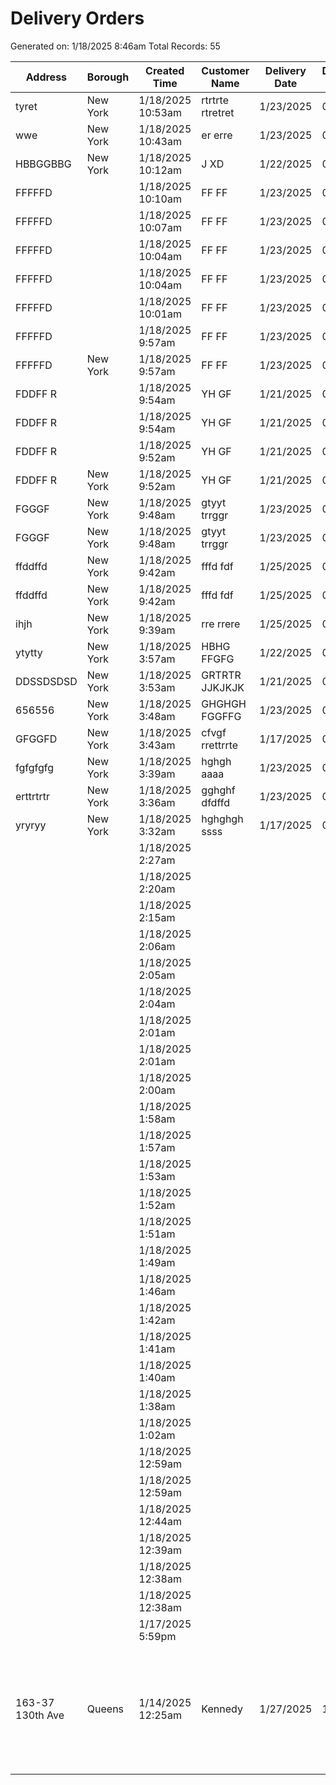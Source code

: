# Delivery Orders

Generated on: 1/18/2025 8:46am
Total Records: 55

| Address | Borough | Created Time | Customer Name | Delivery Date | Delivery Fee | Email | Instructions | Items | Order ID | Payment Method | Phone | Record ID | Status | Timestamp | Total | ZIP Code |
| --- | --- | --- | --- | --- | --- | --- | --- | --- | --- | --- | --- | --- | --- | --- | --- | --- |
| tyret | New York | 1/18/2025 10:53am | rtrtrte rtretret | 1/23/2025 | 0 | 455t@rgrgrg.com |  | [{"name":"Digital Store Credit","quantity":1,"price":95,"type":"digital_goods","description":"Sto... | 606606825 | card | 9172752425 | recgQOc1IJ753td6H | paid | 1/18/2025 3:53pm | 95 | 11203 |
| wwe | New York | 1/18/2025 10:43am | er erre | 1/23/2025 | 0 | erre@bnfd.com |  | [{"name":"Digital Store Credit","quantity":1,"price":35,"type":"digital_goods","description":"Sto... | 3572428 | card | 9172752425 | reciKYWxWubaAOeS1 | paid | 1/18/2025 3:43pm | 35 | 11203 |
| HBBGGBBG | New York | 1/18/2025 10:12am | J XD | 1/22/2025 | 0 | DDX@FF.COM |  | [{"name":"Digital Store Credit","quantity":1,"price":35,"type":"digital_goods","description":"Sto... | 168671340 | card | 9172752425 | rec9WDbgY68SYVGR5 | paid | 1/18/2025 3:12pm | 35 | 11203 |
| FFFFFD |  | 1/18/2025 10:10am | FF FF | 1/23/2025 | 0 | FF@BBB.COM |  | [{"id":"rec3pdRlXREJyGf7c","name":"Red Velvet Cookies","price":20,"quantity":1,"recordId":"rec3pd... | 51544179 | card | 9172752425 | rechX3R3PAdDlMCtw | paid | 1/18/2025 3:10pm | 20 |  |
| FFFFFD |  | 1/18/2025 10:07am | FF FF | 1/23/2025 | 0 | FF@BBB.COM |  | [{"id":"rec3pdRlXREJyGf7c","name":"Red Velvet Cookies","price":20,"quantity":1,"recordId":"rec3pd... | 831826586 | card | 9172752425 | rec5giGEAVtkTtt9i | paid | 1/18/2025 3:07pm | 20 |  |
| FFFFFD |  | 1/18/2025 10:04am | FF FF | 1/23/2025 | 0 | FF@BBB.COM |  | [{"id":"rec3pdRlXREJyGf7c","name":"Red Velvet Cookies","price":20,"quantity":1,"recordId":"rec3pd... | 692070715 | card | 9172752425 | recCsUUcCZOqRx4xo | paid | 1/18/2025 3:04pm | 20 |  |
| FFFFFD |  | 1/18/2025 10:04am | FF FF | 1/23/2025 | 0 | FF@BBB.COM |  | [{"id":"rec3pdRlXREJyGf7c","name":"Red Velvet Cookies","price":20,"quantity":1,"recordId":"rec3pd... | 668417455 | card | 9172752425 | recgGxCncsJB4aYc3 | paid | 1/18/2025 3:04pm | 20 |  |
| FFFFFD |  | 1/18/2025 10:01am | FF FF | 1/23/2025 | 0 | FF@BBB.COM |  | [{"id":"rec3pdRlXREJyGf7c","name":"Red Velvet Cookies","price":20,"quantity":1,"recordId":"rec3pd... | 495247948 | card | 9172752425 | recmMK273HjOjDqY8 | paid | 1/18/2025 3:01pm | 20 |  |
| FFFFFD |  | 1/18/2025 9:57am | FF FF | 1/23/2025 | 0 | FF@BBB.COM |  | [{"id":"rec3pdRlXREJyGf7c","name":"Red Velvet Cookies","price":20,"quantity":1,"recordId":"rec3pd... | 24476158 | card | 9172752425 | recQwrSQK5JNvbmKO | paid | 1/18/2025 2:57pm | 20 |  |
| FFFFFD | New York | 1/18/2025 9:57am | FF FF | 1/23/2025 | 0 | FF@BBB.COM |  | [{"name":"Digital Store Credit","quantity":1,"price":35,"type":"digital_goods","description":"Sto... | 242948852 | card | 9172752425 | recbtGy9ri5pUYE5T | paid | 1/18/2025 2:57pm | 35 | 11203 |
| FDDFF R |  | 1/18/2025 9:54am | YH GF | 1/21/2025 | 0 | GF@EE.com |  | [{"id":"rec3gO0hVI7edjyL1","name":"Love Sugar Cookies","price":20,"quantity":1,"recordId":"rec3gO... | 93798492 | card | 9172752425 | recY93iow5bOQZ0ky | paid | 1/18/2025 2:54pm | 20 |  |
| FDDFF R |  | 1/18/2025 9:54am | YH GF | 1/21/2025 | 0 | GF@EE.com |  | [{"id":"rec3gO0hVI7edjyL1","name":"Love Sugar Cookies","price":20,"quantity":1,"recordId":"rec3gO... | 74421148 | card | 9172752425 | recnht66resERl47e | paid | 1/18/2025 2:54pm | 20 |  |
| FDDFF R |  | 1/18/2025 9:52am | YH GF | 1/21/2025 | 0 | GF@EE.com |  | [{"id":"rec3gO0hVI7edjyL1","name":"Love Sugar Cookies","price":20,"quantity":1,"recordId":"rec3gO... | 93623216 | card | 9172752425 | recB3Hrh6btOq1TWC | paid | 1/18/2025 2:52pm | 20 |  |
| FDDFF R | New York | 1/18/2025 9:52am | YH GF | 1/21/2025 | 0 | GF@EE.com |  | [{"name":"Digital Store Credit","quantity":1,"price":35,"type":"digital_goods","description":"Sto... | 933857269 | card | 9172752425 | recaP9CM0OVqaJYKH | paid | 1/18/2025 2:52pm | 35 | 11203 |
| FGGGF | New York | 1/18/2025 9:48am | gtyyt trrggr | 1/23/2025 | 0 | fff@hhhf.com |  | [] | 737300996 | card | 9172752425 | recSW0Sb7NtyYgYTV | paid | 1/18/2025 2:48pm | 0 | 11203 |
| FGGGF | New York | 1/18/2025 9:48am | gtyyt trrggr | 1/23/2025 | 0 | fff@hhhf.com |  | [{"name":"Digital Store Credit","quantity":1,"price":15,"type":"digital_goods","description":"Sto... | 735064730 | card | 9172752425 | recoDo2Fj7B4qsLLU | paid | 1/18/2025 2:48pm | 15 | 11203 |
| ffddffd | New York | 1/18/2025 9:42am | fffd fdf | 1/25/2025 | 0 | fdfdfd@ffdf.com |  | [{"id":"rec3gO0hVI7edjyL1","name":"Love Sugar Cookies","price":20,"quantity":1,"recordId":"rec3gO... | 352773378 | card | 9172752425 | rec7i5057nojViFkH | paid | 1/18/2025 2:42pm | 20 | 11203 |
| ffddffd | New York | 1/18/2025 9:42am | fffd fdf | 1/25/2025 | 0 | fdfdfd@ffdf.com |  | [{"name":"Digital Store Credit","quantity":1,"price":35,"type":"digital_goods","description":"Sto... | 349879751 | card | 9172752425 | rec7A5TUrEoyqj5x8 | paid | 1/18/2025 2:42pm | 35 | 11203 |
| ihjh | New York | 1/18/2025 9:39am | rre rrere | 1/25/2025 | 0 | rerere@fff.com |  | [{"name":"Digital Store Credit","quantity":1,"price":35,"type":"digital_goods","description":"Sto... | 152317635 | card | 9172752425 | reccMNRbImDdSOZqA | paid | 1/18/2025 2:39pm | 35 | 11203 |
| ytytty | New York | 1/18/2025 3:57am | HBHG FFGFG | 1/22/2025 | 0 | FF@gg.com |  | [{"name":"Digital Store Credit","quantity":1,"price":130,"type":"digital_goods","description":"St... | 648207719 | card | 9172752425 | recY5QelHF6lGKUO7 | paid | 1/18/2025 8:57am | 130 | 11203 |
| DDSSDSDSD | New York | 1/18/2025 3:53am | GRTRTR JJKJKJK | 1/21/2025 | 0 | JYHHJHJRE@GGG.COM |  | [{"name":"Digital Store Credit","quantity":1,"price":130,"type":"digital_goods","description":"St... | 402834869 | card | 9172752425 | recanx8y3fWE8DDnt | paid | 1/18/2025 8:53am | 130 | 11203 |
| 656556 | New York | 1/18/2025 3:48am | GHGHGH FGGFFG | 1/23/2025 | 0 | FGFG@GFGF.COM |  | [{"name":"Digital Store Credit","quantity":1,"price":120,"type":"digital_goods","description":"St... | 123827219 | card | 9172752425 | recsQHFSzhAqHOB5K | paid | 1/18/2025 8:48am | 120 | 11203 |
| GFGGFD | New York | 1/18/2025 3:43am | cfvgf rrettrrte | 1/17/2025 | 0 | treetre@GFGFFG.COM |  | [{"name":"Digital Store Credit","quantity":1,"price":110,"type":"digital_goods","description":"St... | 782394328 | card | 9172752425 | recDbHUsHWVhGSkGK | paid | 1/18/2025 8:43am | 110 | 11203 |
| fgfgfgfg | New York | 1/18/2025 3:39am | hghgh aaaa | 1/23/2025 | 0 | fdfddf@fggf.com |  | [{"name":"Digital Store Credit","quantity":1,"price":90,"type":"digital_goods","description":"Sto... | 572139434 | card | 9172752425 | reczEHBZNvD4hTsSw | paid | 1/18/2025 8:39am | 90 | 11203 |
| erttrtrtr | New York | 1/18/2025 3:36am | gghghf dfdffd | 1/23/2025 | 0 | fdfd@fgfg.com |  | [{"name":"Digital Store Credit","quantity":1,"price":90,"type":"digital_goods","description":"Sto... | 382923894 | card | 9172752425 | recUgPws56NidCJSl | paid | 1/18/2025 8:36am | 90 | 11203 |
| yryryy | New York | 1/18/2025 3:32am | hghghgh ssss | 1/17/2025 | 0 | dfddd@hhh.com |  | [{"name":"Digital Store Credit","quantity":1,"price":90,"type":"digital_goods","description":"Sto... | 164241473 | card | 9172752425 | recDvYhoHmKrlTjMz | paid | 1/18/2025 8:32am | 90 | 11203 |
|  |  | 1/18/2025 2:27am |  |  |  |  |  | [{"id":"rec3gO0hVI7edjyL1","name":"Love Sugar Cookies","price":20,"quantity":2,"recordId":"rec3gO... |  | card |  | receUREIMVaPTJSN1 | paid | 1/18/2025 7:27am |  |  |
|  |  | 1/18/2025 2:20am |  |  |  |  |  | [{"id":"rec3gO0hVI7edjyL1","name":"Love Sugar Cookies","price":20,"quantity":4,"recordId":"rec3gO... |  | card |  | recLQGrFioJfW2Hyh | paid | 1/18/2025 7:20am |  |  |
|  |  | 1/18/2025 2:15am |  |  |  |  |  | [{"id":"recgQXWW8JAVBnqky","name":"Pre Roll","price":10,"quantity":1,"recordId":"recgQXWW8JAVBnqk... |  | card |  | recFCR53Dus1GT2LL | paid | 1/18/2025 7:15am |  |  |
|  |  | 1/18/2025 2:06am |  |  |  |  |  | [{"id":"recgQXWW8JAVBnqky","name":"Pre Roll","price":10,"quantity":1,"recordId":"recgQXWW8JAVBnqk... |  | card |  | recQhbnrLdLMM2MUY | paid | 1/18/2025 7:06am |  |  |
|  |  | 1/18/2025 2:05am |  |  |  |  |  | [{"id":"recgQXWW8JAVBnqky","name":"Pre Roll","price":10,"quantity":1,"recordId":"recgQXWW8JAVBnqk... |  | card |  | rec1zMw3Ft8pxFzs7 | paid | 1/18/2025 7:05am |  |  |
|  |  | 1/18/2025 2:04am |  |  |  |  |  | [{"id":"recgQXWW8JAVBnqky","name":"Pre Roll","price":10,"quantity":1,"recordId":"recgQXWW8JAVBnqk... |  | card |  | recZjxl8uIaQMrUBn | paid | 1/18/2025 7:03am |  |  |
|  |  | 1/18/2025 2:01am |  |  |  |  |  | [{"id":"recgQXWW8JAVBnqky","name":"Pre Roll","price":10,"quantity":1,"recordId":"recgQXWW8JAVBnqk... |  | card |  | recG0qOJGhomBqD4q | paid | 1/18/2025 7:01am |  |  |
|  |  | 1/18/2025 2:01am |  |  |  |  |  | [{"id":"recgQXWW8JAVBnqky","name":"Pre Roll","price":10,"quantity":1,"recordId":"recgQXWW8JAVBnqk... |  | card |  | rec5kGrfW8SyEIRZ4 | paid | 1/18/2025 7:01am |  |  |
|  |  | 1/18/2025 2:00am |  |  |  |  |  | [{"id":"recgQXWW8JAVBnqky","name":"Pre Roll","price":10,"quantity":1,"recordId":"recgQXWW8JAVBnqk... |  | card |  | recPUZ1riFsk1cXQr | paid | 1/18/2025 7:00am |  |  |
|  |  | 1/18/2025 1:58am |  |  |  |  |  | [{"id":"recgQXWW8JAVBnqky","name":"Pre Roll","price":10,"quantity":1,"recordId":"recgQXWW8JAVBnqk... |  | card |  | recfsiCAsWWTBHmHS | paid | 1/18/2025 6:58am |  |  |
|  |  | 1/18/2025 1:57am |  |  |  |  |  | [{"id":"recgQXWW8JAVBnqky","name":"Pre Roll","price":10,"quantity":1,"recordId":"recgQXWW8JAVBnqk... |  | card |  | rec5aqbJg9fWT1Bpi | paid | 1/18/2025 6:57am |  |  |
|  |  | 1/18/2025 1:53am |  |  |  |  |  | [{"id":"recgQXWW8JAVBnqky","name":"Pre Roll","price":10,"quantity":1,"recordId":"recgQXWW8JAVBnqk... |  | card |  | rec398F6NRag06AlT | paid | 1/18/2025 6:53am |  |  |
|  |  | 1/18/2025 1:52am |  |  |  |  |  | [{"id":"recgQXWW8JAVBnqky","name":"Pre Roll","price":10,"quantity":1,"recordId":"recgQXWW8JAVBnqk... |  | card |  | recR4D1jYgVzv1iJA | paid | 1/18/2025 6:52am |  |  |
|  |  | 1/18/2025 1:51am |  |  |  |  |  | [{"id":"recgQXWW8JAVBnqky","name":"Pre Roll","price":10,"quantity":1,"recordId":"recgQXWW8JAVBnqk... |  | card |  | recv8Pi9Gx0uEGmGC | paid | 1/18/2025 6:51am |  |  |
|  |  | 1/18/2025 1:49am |  |  |  |  |  | [{"id":"recgQXWW8JAVBnqky","name":"Pre Roll","price":10,"quantity":1,"recordId":"recgQXWW8JAVBnqk... |  | card |  | recrz0GEdFQlzgCDi | paid | 1/18/2025 6:49am |  |  |
|  |  | 1/18/2025 1:46am |  |  |  |  |  | [{"id":"recgQXWW8JAVBnqky","name":"Pre Roll","price":10,"quantity":1,"recordId":"recgQXWW8JAVBnqk... |  | card |  | recDIj2KTdxDEKNng | paid | 1/18/2025 6:46am |  |  |
|  |  | 1/18/2025 1:42am |  |  |  |  |  | [{"id":"recgQXWW8JAVBnqky","name":"Pre Roll","price":10,"quantity":1,"recordId":"recgQXWW8JAVBnqk... |  | card |  | rec1RJZG3Erj4g40C | paid | 1/18/2025 6:42am |  |  |
|  |  | 1/18/2025 1:41am |  |  |  |  |  | [{"id":"recgQXWW8JAVBnqky","name":"Pre Roll","price":10,"quantity":1,"recordId":"recgQXWW8JAVBnqk... |  | card |  | rechWOV5CGm0ydOFT | paid | 1/18/2025 6:41am |  |  |
|  |  | 1/18/2025 1:40am |  |  |  |  |  | [{"id":"recgQXWW8JAVBnqky","name":"Pre Roll","price":10,"quantity":1,"recordId":"recgQXWW8JAVBnqk... |  | card |  | recGk2XWhdPlrW9Kq | paid | 1/18/2025 6:40am |  |  |
|  |  | 1/18/2025 1:38am |  |  |  |  |  | [{"id":"recgQXWW8JAVBnqky","name":"Pre Roll","price":10,"quantity":1,"recordId":"recgQXWW8JAVBnqk... |  | card |  | recehaGgOIxHQscDP | paid | 1/18/2025 6:37am |  |  |
|  |  | 1/18/2025 1:02am |  |  |  |  |  | [{"id":"rec5twZ9536EMvKfJ","name":"6 Cookie Pack","price":40,"quantity":1,"recordId":"rec5twZ9536... |  | card |  | reciKb9QSKVeNrfaE | paid | 1/18/2025 6:02am |  |  |
|  |  | 1/18/2025 12:59am |  |  |  |  |  | [{"id":"rec5twZ9536EMvKfJ","name":"6 Cookie Pack","price":40,"quantity":1,"recordId":"rec5twZ9536... |  | card |  | rec8Z6cZF1DsgO0Ln | paid | 1/18/2025 5:59am |  |  |
|  |  | 1/18/2025 12:59am |  |  |  |  |  | [{"id":"rec5twZ9536EMvKfJ","name":"6 Cookie Pack","price":40,"quantity":1,"recordId":"rec5twZ9536... |  | card |  | recEI0I1APVAg0eHs | paid | 1/18/2025 5:59am |  |  |
|  |  | 1/18/2025 12:44am |  |  |  |  |  | [{"id":"rec5twZ9536EMvKfJ","name":"6 Cookie Pack","price":40,"quantity":1,"recordId":"rec5twZ9536... |  | card |  | recMtk0CWJVB9Rl0M | paid | 1/18/2025 5:44am |  |  |
|  |  | 1/18/2025 12:39am |  |  |  |  |  | [{"id":"rec5twZ9536EMvKfJ","name":"6 Cookie Pack","price":40,"quantity":1,"recordId":"rec5twZ9536... |  | card |  | reclymlTPdwAEA9vP | paid | 1/18/2025 5:39am |  |  |
|  |  | 1/18/2025 12:38am |  |  |  |  |  | [{"id":"rec5twZ9536EMvKfJ","name":"6 Cookie Pack","price":40,"quantity":1,"recordId":"rec5twZ9536... |  | card |  | rec1sD4dsSVi8vz36 | paid | 1/18/2025 5:38am |  |  |
|  |  | 1/18/2025 12:38am |  |  |  |  |  | [{"id":"rec5twZ9536EMvKfJ","name":"6 Cookie Pack","price":40,"quantity":1,"recordId":"rec5twZ9536... |  | card |  | recOT8eJwVFIb4IAe | paid | 1/18/2025 5:38am |  |  |
|  |  | 1/17/2025 5:59pm |  |  |  |  |  |  | pi_3QiJp3EkqyhPnwEA13exShPi | card |  | recbcOdJp3IELy9JH | paid | 1/17/2025 10:59pm |  |  |
| 163-37 130th Ave | Queens | 1/14/2025 12:25am | Kennedy | 1/27/2025 | 15 | kennedy.douglas027@gmail.com | Walk to the second elevator bank, use the odd elevator for the 13th floor, and then go to your ri... | [{"id":"rec1HisQSGiQ6InvP","quantity":1,"variation":"Red Velvet"},{"id":"recyffp9K4jQHV8y4","quan... | 321851867 | pending | 7185527006 | recAsPxnttgDlB8D3 | pending | 1/14/2025 5:25am | 85 | 11434 |
